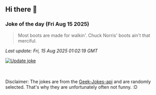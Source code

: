 ## Hi there 👋

### Joke of the day (Fri Aug 15 2025)
<!-- joke -->
>Most boots are made for walkin'. Chuck Norris' boots ain't that merciful.
<!-- /joke -->

*Last update: Fri, 15 Aug 2025 01:02:19 GMT*

[![Update joke](https://github.com/nclskfm/nclskfm/actions/workflows/joke.yml/badge.svg)](https://github.com/nclskfm/nclskfm/actions/workflows/joke.yml)

<br><br>
Disclaimer: The jokes are from the [Geek-Jokes-api](https://github.com/sameerkumar18/geek-joke-api) and are randomly selected. That's why they are unfortunately often not funny. :D
